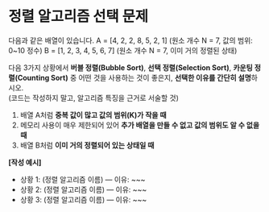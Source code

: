 # 정렬 알고리즘 선택 문제

다음과 같은 배열이 있습니다.
A = [4, 2, 2, 8, 5, 2, 1] (원소 개수 N = 7, 값의 범위: 0~10 정수)
B = [1, 2, 3, 4, 5, 6, 7] (원소 개수 N = 7, 이미 거의 정렬된 상태)


다음 3가지 상황에서 **버블 정렬(Bubble Sort)**, **선택 정렬(Selection Sort)**, **카운팅 정렬(Counting Sort)** 중 어떤 것을 사용하는 것이 좋은지, **선택한 이유를 간단히 설명**하시오.  
(코드는 작성하지 말고, 알고리즘 특징을 근거로 서술할 것)

1. 배열 A처럼 **중복 값이 많고 값의 범위(K)가 작을 때**  
2. 메모리 사용이 매우 제한되어 있어 **추가 배열을 만들 수 없고 값의 범위도 알 수 없을 때**  
3. 배열 B처럼 **이미 거의 정렬되어 있는 상태일 때**

**[작성 예시]**  
- 상황 1: (정렬 알고리즘 이름) — 이유: ~~~  
- 상황 2: (정렬 알고리즘 이름) — 이유: ~~~  
- 상황 3: (정렬 알고리즘 이름) — 이유: ~~~  
